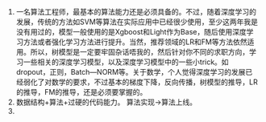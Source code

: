 1. 一名算法工程师，最基本的算法能力还是必须具备的。不过，随着深度学习的发展，传统的方法如SVM等算法在实际应用中已经很少使用，至少这两年我是没有用过的，模型一般使用的是Xgboost和Light作为Base，随后使用深度学习方法或者强化学习方法进行提升。当然，推荐领域的LR和FM等方法依然适用。所以，树模型是一定要牢固杂话唔我的，然后针对你不同的求职方向，学习一些相关的深度学习模型，以及深度学习模型中的一些小trick。如dropout，正则，Batch—NORM等。关于数学，个人觉得深度学习的发展已经弱化了对数学的要求，不过基本的梯度下降，反向传播，树模型的推导，LR的推导，FM的推导，还是必须要掌握的。
2. 数据结构+算法+过硬的代码能力。 算法实现->算法上线。
3. 
